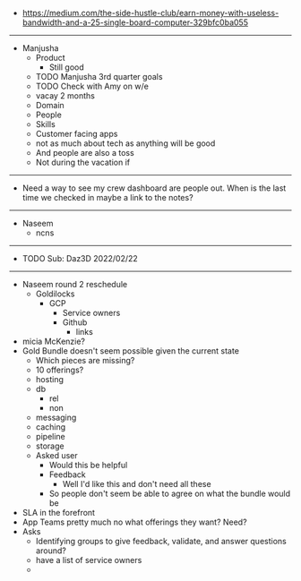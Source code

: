 - https://medium.com/the-side-hustle-club/earn-money-with-useless-bandwidth-and-a-25-single-board-computer-329bfc0ba055
- ---
- Manjusha
	- Product
		- Still good
	- TODO Manjusha 3rd quarter goals
	- TODO Check with Amy on w/e
	- vacay 2 months
	- Domain
	- People
	- Skills
	- Customer facing apps
	- not as much about tech as anything will be good
	- And people are also a toss
	- Not during the vacation if
- ---
- Need a way to see my crew dashboard are people out. When is the last time we checked in maybe a link to the notes?
- ---
- Naseem
	- ncns
- ---
- TODO Sub: Daz3D 2022/02/22
- ---
- Naseem round 2 reschedule
	- Goldilocks
		- GCP
			- Service owners
			- Github
				- links
- micia McKenzie?
- Gold Bundle doesn't seem possible given the current state
	- Which pieces are missing?
	- 10 offerings?
	- hosting
	- db
		- rel
		- non
	- messaging
	- caching
	- pipeline
	- storage
	- Asked user
		- Would this be helpful
		- Feedback
			- Well I'd like this and don't need all these
		- So people don't seem be able to agree on what the bundle would be
- SLA in the forefront
- App Teams pretty much no what offerings they want? Need?
- Asks
	- Identifying groups to give feedback, validate, and answer questions around?
	- have a list of service owners
	-